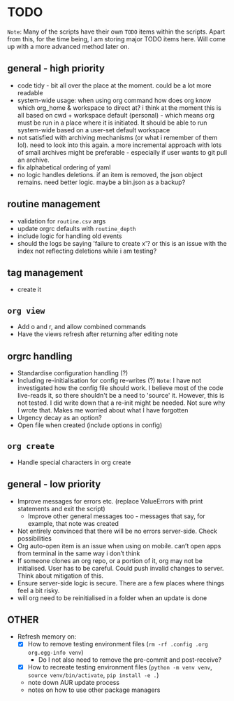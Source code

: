 # TODO

`Note`: Many of the scripts have their own `TODO` items within the scripts. Apart from this, for the time being, I am storing major TODO items here. Will come up with a more advanced method later on.

## general - high priority

- code tidy - bit all over the place at the moment. could be a lot more readable
- system-wide usage: when using org command how does org know which org_home & workspace to direct at? i think at the moment this is all based on cwd + workspace default (personal) - which means org must be run in a place where it is initiated. It should be able to run system-wide based on a user-set default workspace
- not satisfied with archiving mechanisms (or what i remember of them lol). need to look into this again. a more incremental approach with lots of small archives might be preferable - especially if user wants to git pull an archive.
- fix alphabetical ordering of yaml
- no logic handles deletions. if an item is removed, the json object remains. need better logic. maybe a bin.json as a backup?

## routine management

- validation for `routine.csv` args
- update orgrc defaults with `routine_depth`
- include logic for handling old events
- should the logs be saying 'failure to create x'? or this is an issue with the index not reflecting deletions while i am testing?

## tag management

- create it

## `org view`

- Add o and r, and allow combined commands
- Have the views refresh after returning after editing note

## orgrc handling

- Standardise configuration handling (?)
- Including re-initialisation for config re-writes (?)
`Note`: I have not investigated how the config file should work. I believe most of the code live-reads it, so there shouldn't be a need to 'source' it. However, this is not tested. I did write down that a re-init might be needed. Not sure why I wrote that. Makes me worried about what I have forgotten
- Urgency decay as an option?
- Open file when created (include options in config)

## `org create`

- Handle special characters in org create

## general - low priority

- Improve messages for errors etc. (replace ValueErrors with print statements and exit the script)
  - Improve other general messages too - messages that say, for example, that note was created
- Not entirely convinced that there will be no errors server-side. Check possibilities
- Org auto-open item is an issue when using on mobile. can’t open apps from terminal in the same way i don’t think
- If someone clones an org repo, or a portion of it, org may not be initialised. User has to be careful. Could push invalid changes to server. Think about mitigation of this.
- Ensure server-side logic is secure. There are a few places where things feel a bit risky.
- will org need to be reinitialised in a folder when an update is done

## OTHER

- Refresh memory on:
  - [X] How to remove testing environment files (`rm -rf .config .org org.egg-info venv`)
    - Do I not also need to remove the pre-commit and post-receive?
  - [X] How to recreate testing environment files (`python -m venv venv`, `source venv/bin/activate`, `pip install -e .`)
  - note down AUR update process
  - notes on how to use other package managers
